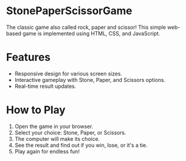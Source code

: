 # StonePaperScissorGame
The classic game also called rock, paper and scissor!
This simple web-based game is implemented using HTML, CSS, and JavaScript.
# Features 
 - Responsive design for various screen sizes.
 - Interactive gameplay with Stone, Paper, and Scissors options.
 - Real-time result updates.
# How to Play
 1.  Open the game in your browser.
 2.  Select your choice: Stone, Paper, or Scissors.
 3.  The computer will make its choice.
 4.  See the result and find out if you win, lose, or it's a tie.
 5.  Play again for endless fun!
